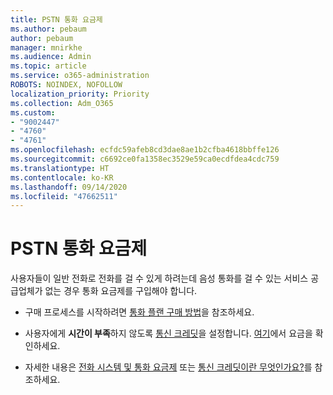 ```yaml
---
title: PSTN 통화 요금제
ms.author: pebaum
author: pebaum
manager: mnirkhe
ms.audience: Admin
ms.topic: article
ms.service: o365-administration
ROBOTS: NOINDEX, NOFOLLOW
localization_priority: Priority
ms.collection: Adm_O365
ms.custom:
- "9002447"
- "4760"
- "4761"
ms.openlocfilehash: ecfdc59afeb8cd3dae8ae1b2cfba4618bbffe126
ms.sourcegitcommit: c6692ce0fa1358ec3529e59ca0ecdfdea4cdc759
ms.translationtype: HT
ms.contentlocale: ko-KR
ms.lasthandoff: 09/14/2020
ms.locfileid: "47662511"
---
```

# <a name="pstn-calling-plans"></a>PSTN 통화 요금제

사용자들이 일반 전화로 전화를 걸 수 있게 하려는데 음성 통화를 걸 수 있는 서비스 공급업체가 없는 경우 통화 요금제를 구입해야 합니다. 

- 구매 프로세스를 시작하려면 [통화 플랜 구매 방법](https://docs.microsoft.com/MicrosoftTeams/calling-plans-for-office-365)을 참조하세요.

- 사용자에게 **시간이 부족**하지 않도록 [통신 크레딧](https://docs.microsoft.com/microsoftteams/set-up-communications-credits-for-your-organization)을 설정합니다. [여기](https://products.office.com/microsoft-teams/voice-calling)에서 요금을 확인하세요. 

- 자세한 내용은 [전화 시스템 및 통화 요금제](https://docs.microsoft.com/MicrosoftTeams/calling-plan-landing-page) 또는 [통신 크레딧이란 무엇인가요?](https://docs.microsoft.com/microsoftteams/what-are-communications-credits)를 참조하세요.
